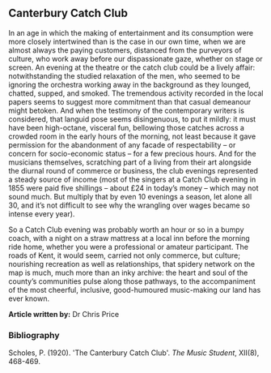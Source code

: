 ## Canterbury Catch Club

In an age in which the making of entertainment and its consumption were more closely intertwined than is the case in our own time, when we are almost always the paying customers, distanced from the purveyors of culture, who work away before our dispassionate gaze, whether on stage or screen. An evening at the theatre or the catch club could be a lively affair: notwithstanding the studied relaxation of the men, who seemed to be ignoring the orchestra working away in the background as they lounged, chatted, supped, and smoked. The tremendous activity recorded in the local papers seems to suggest more commitment than that casual demeanour might betoken. And when the testimony of the contemporary writers is considered, that languid pose seems disingenuous, to put it mildly: it must have been high-octane, visceral fun, bellowing those catches across a crowded room in the early hours of the morning, not least because it gave permission for the abandonment of any facade of respectability – or concern for socio-economic status – for a few precious hours. And for the musicians themselves, scratching part of a living from their art alongside the diurnal round of commerce or business, the club evenings represented a steady source of income (most of the singers at a Catch Club evening in 1855 were paid five shillings – about £24 in today’s money –  which may not sound much. But multiply that by even 10 evenings a season, let alone all 30, and it’s not difficult to see why the wrangling over wages became so intense every year).

So a Catch Club evening was probably worth an hour or so in a bumpy coach, with a night on a straw mattress at a local inn before the morning ride home, whether you were a professional or amateur participant. The roads of Kent, it would seem, carried not only commerce, but culture; nourishing recreation as well as relationships, that spidery network on the map is much, much more than an inky archive: the heart and soul of the county’s communities pulse along those pathways, to the accompaniment of the most cheerful, inclusive, good-humoured music-making our land has ever known.

**Article written by:** Dr Chris Price

### Bibliography

Scholes, P. (1920). 'The Canterbury Catch Club'. _The Music Student_, XII(8), 468-469.  
